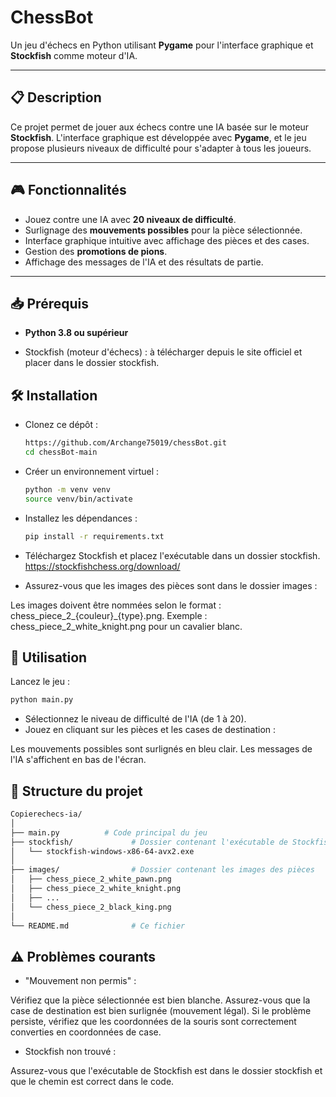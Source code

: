 # ChessBot

Un jeu d'échecs en Python utilisant **Pygame** pour l'interface graphique et **Stockfish** comme moteur d'IA.

---

## 📋 Description

Ce projet permet de jouer aux échecs contre une IA basée sur le moteur **Stockfish**. L'interface graphique est développée avec **Pygame**, et le jeu propose plusieurs niveaux de difficulté pour s'adapter à tous les joueurs.

---

## 🎮 Fonctionnalités

- Jouez contre une IA avec **20 niveaux de difficulté**.
- Surlignage des **mouvements possibles** pour la pièce sélectionnée.
- Interface graphique intuitive avec affichage des pièces et des cases.
- Gestion des **promotions de pions**.
- Affichage des messages de l'IA et des résultats de partie.

---

## 📥 Prérequis

- **Python 3.8 ou supérieur**


- Stockfish (moteur d'échecs) : à télécharger depuis le site officiel et placer dans le dossier stockfish.


## 🛠 Installation

- Clonez ce dépôt :

    ```bash
    https://github.com/Archange75019/chessBot.git
    cd chessBot-main
    ```

- Créer un environnement virtuel :
    ```bash
  python -m venv venv
  source venv/bin/activate
- Installez les dépendances :
    ```bash
  pip install -r requirements.txt

- Téléchargez Stockfish et placez l'exécutable dans un dossier stockfish.
  https://stockfishchess.org/download/
- Assurez-vous que les images des pièces sont dans le dossier images :

Les images doivent être nommées selon le format : chess_piece_2_{couleur}_{type}.png.
Exemple : chess_piece_2_white_knight.png pour un cavalier blanc.




## 🚀 Utilisation


Lancez le jeu :
```bash
python main.py
```
- Sélectionnez le niveau de difficulté de l'IA (de 1 à 20).
- Jouez en cliquant sur les pièces et les cases de destination :

Les mouvements possibles sont surlignés en bleu clair.
Les messages de l'IA s'affichent en bas de l'écran.




## 📂 Structure du projet
```bash
Copierechecs-ia/
│
├── main.py          # Code principal du jeu
├── stockfish/             # Dossier contenant l'exécutable de Stockfish
│   └── stockfish-windows-x86-64-avx2.exe
│
├── images/                # Dossier contenant les images des pièces
│   ├── chess_piece_2_white_pawn.png
│   ├── chess_piece_2_white_knight.png
│   ├── ...
│   └── chess_piece_2_black_king.png
│
└── README.md              # Ce fichier
```
## ⚠️ Problèmes courants


- "Mouvement non permis" :

Vérifiez que la pièce sélectionnée est bien blanche.
Assurez-vous que la case de destination est bien surlignée (mouvement légal).
Si le problème persiste, vérifiez que les coordonnées de la souris sont correctement converties en coordonnées de case.



- Stockfish non trouvé :

Assurez-vous que l'exécutable de Stockfish est dans le dossier stockfish et que le chemin est correct dans le code.




